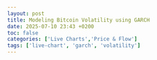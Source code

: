 ```yaml
---
layout: post
title: Modeling Bitcoin Volatility using GARCH
date: 2025-07-10 23:43 +0200
toc: false
categories: ['Live Charts','Price & Flow']
tags: ['live-chart', 'garch', 'volatility']
---
```


